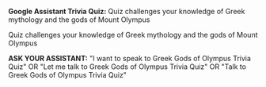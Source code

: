 **Google Assistant Trivia Quiz:**
Quiz challenges your knowledge of Greek mythology and the gods of Mount Olympus

Quiz challenges your knowledge of Greek mythology and the gods of Mount Olympus

**ASK YOUR ASSISTANT:**
"I want to speak to Greek Gods of Olympus Trivia Quiz" OR
"Let me talk to Greek Gods of Olympus Trivia Quiz" OR
"Talk to Greek Gods of Olympus Trivia Quiz"
